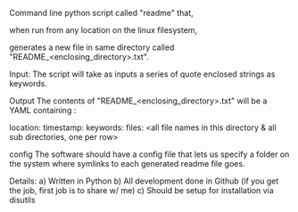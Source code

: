 Command line python script called "readme" that, 

when run from any location on the linux filesystem, 

generates a new file in same directory called 
"README_<enclosing_directory>.txt". 

Input:
The script will take as inputs a series of quote enclosed strings as keywords. 

Output
The contents of "README_<enclosing_directory>.txt" will be a YAML containing :

location: <full path of this new readme file>
timestamp: <timestamp when generated>
keywords: <comma separated list of keywords>
files: <all file names in this directory & all sub directories, one per row>

config
The software should have a config file that lets us specify a folder on the system where symlinks to each generated readme file goes.  

Details:
a) Written in Python
b) All development done in Github (if you get the job, first job is to share w/ me)
c) Should be setup for installation via disutils
